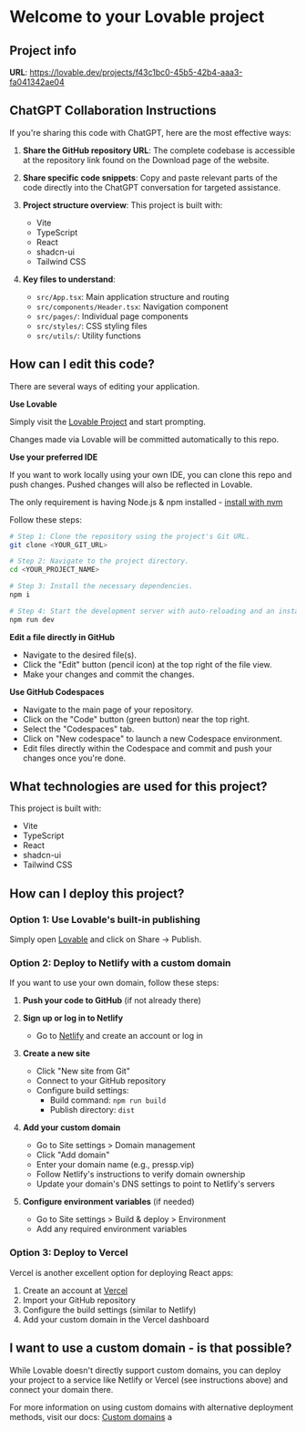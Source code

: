 
# Welcome to your Lovable project

## Project info

**URL**: https://lovable.dev/projects/f43c1bc0-45b5-42b4-aaa3-fa041342ae04

## ChatGPT Collaboration Instructions

If you're sharing this code with ChatGPT, here are the most effective ways:

1. **Share the GitHub repository URL**: The complete codebase is accessible at the repository link found on the Download page of the website.

2. **Share specific code snippets**: Copy and paste relevant parts of the code directly into the ChatGPT conversation for targeted assistance.

3. **Project structure overview**: This project is built with:
   - Vite
   - TypeScript
   - React
   - shadcn-ui
   - Tailwind CSS

4. **Key files to understand**:
   - `src/App.tsx`: Main application structure and routing
   - `src/components/Header.tsx`: Navigation component
   - `src/pages/`: Individual page components
   - `src/styles/`: CSS styling files
   - `src/utils/`: Utility functions

## How can I edit this code?

There are several ways of editing your application.

**Use Lovable**

Simply visit the [Lovable Project](https://lovable.dev/projects/f43c1bc0-45b5-42b4-aaa3-fa041342ae04) and start prompting.

Changes made via Lovable will be committed automatically to this repo.

**Use your preferred IDE**

If you want to work locally using your own IDE, you can clone this repo and push changes. Pushed changes will also be reflected in Lovable.

The only requirement is having Node.js & npm installed - [install with nvm](https://github.com/nvm-sh/nvm#installing-and-updating)

Follow these steps:

```sh
# Step 1: Clone the repository using the project's Git URL.
git clone <YOUR_GIT_URL>

# Step 2: Navigate to the project directory.
cd <YOUR_PROJECT_NAME>

# Step 3: Install the necessary dependencies.
npm i

# Step 4: Start the development server with auto-reloading and an instant preview.
npm run dev
```

**Edit a file directly in GitHub**

- Navigate to the desired file(s).
- Click the "Edit" button (pencil icon) at the top right of the file view.
- Make your changes and commit the changes.

**Use GitHub Codespaces**

- Navigate to the main page of your repository.
- Click on the "Code" button (green button) near the top right.
- Select the "Codespaces" tab.
- Click on "New codespace" to launch a new Codespace environment.
- Edit files directly within the Codespace and commit and push your changes once you're done.

## What technologies are used for this project?

This project is built with:

- Vite
- TypeScript
- React
- shadcn-ui
- Tailwind CSS

## How can I deploy this project?

### Option 1: Use Lovable's built-in publishing

Simply open [Lovable](https://lovable.dev/projects/f43c1bc0-45b5-42b4-aaa3-fa041342ae04) and click on Share -> Publish.

### Option 2: Deploy to Netlify with a custom domain

If you want to use your own domain, follow these steps:

1. **Push your code to GitHub** (if not already there)

2. **Sign up or log in to Netlify**
   - Go to [Netlify](https://app.netlify.com/) and create an account or log in

3. **Create a new site**
   - Click "New site from Git"
   - Connect to your GitHub repository
   - Configure build settings:
     - Build command: `npm run build`
     - Publish directory: `dist`

4. **Add your custom domain**
   - Go to Site settings > Domain management
   - Click "Add domain"
   - Enter your domain name (e.g., pressp.vip)
   - Follow Netlify's instructions to verify domain ownership
   - Update your domain's DNS settings to point to Netlify's servers

5. **Configure environment variables** (if needed)
   - Go to Site settings > Build & deploy > Environment
   - Add any required environment variables

### Option 3: Deploy to Vercel

Vercel is another excellent option for deploying React apps:

1. Create an account at [Vercel](https://vercel.com/)
2. Import your GitHub repository
3. Configure the build settings (similar to Netlify)
4. Add your custom domain in the Vercel dashboard

## I want to use a custom domain - is that possible?

While Lovable doesn't directly support custom domains, you can deploy your project to a service like Netlify or Vercel (see instructions above) and connect your domain there.

For more information on using custom domains with alternative deployment methods, visit our docs: [Custom domains](https://docs.lovable.dev/tips-tricks/custom-domain/)
a
